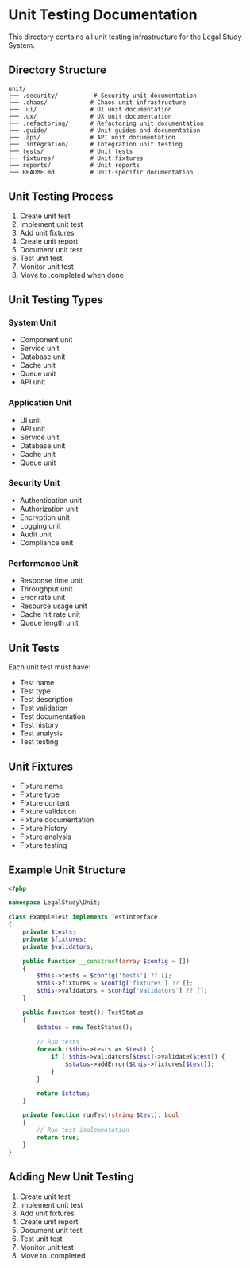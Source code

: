 # Unit Testing Documentation

This directory contains all unit testing infrastructure for the Legal Study System.

## Directory Structure

```
unit/
├── .security/          # Security unit documentation
├── .chaos/            # Chaos unit infrastructure
├── .ui/               # UI unit documentation
├── .ux/               # UX unit documentation
├── .refactoring/      # Refactoring unit documentation
├── .guide/            # Unit guides and documentation
├── .api/              # API unit documentation
├── .integration/      # Integration unit testing
├── tests/             # Unit tests
├── fixtures/          # Unit fixtures
├── reports/           # Unit reports
└── README.md          # Unit-specific documentation
```

## Unit Testing Process

1. Create unit test
2. Implement unit test
3. Add unit fixtures
4. Create unit report
5. Document unit test
6. Test unit test
7. Monitor unit test
8. Move to .completed when done

## Unit Testing Types

### System Unit
- Component unit
- Service unit
- Database unit
- Cache unit
- Queue unit
- API unit

### Application Unit
- UI unit
- API unit
- Service unit
- Database unit
- Cache unit
- Queue unit

### Security Unit
- Authentication unit
- Authorization unit
- Encryption unit
- Logging unit
- Audit unit
- Compliance unit

### Performance Unit
- Response time unit
- Throughput unit
- Error rate unit
- Resource usage unit
- Cache hit rate unit
- Queue length unit

## Unit Tests

Each unit test must have:
- Test name
- Test type
- Test description
- Test validation
- Test documentation
- Test history
- Test analysis
- Test testing

## Unit Fixtures

- Fixture name
- Fixture type
- Fixture content
- Fixture validation
- Fixture documentation
- Fixture history
- Fixture analysis
- Fixture testing

## Example Unit Structure

```php
<?php

namespace LegalStudy\Unit;

class ExampleTest implements TestInterface
{
    private $tests;
    private $fixtures;
    private $validators;

    public function __construct(array $config = [])
    {
        $this->tests = $config['tests'] ?? [];
        $this->fixtures = $config['fixtures'] ?? [];
        $this->validators = $config['validators'] ?? [];
    }

    public function test(): TestStatus
    {
        $status = new TestStatus();
        
        // Run tests
        foreach ($this->tests as $test) {
            if (!$this->validators[$test]->validate($test)) {
                $status->addError($this->fixtures[$test]);
            }
        }

        return $status;
    }

    private function runTest(string $test): bool
    {
        // Run test implementation
        return true;
    }
}
```

## Adding New Unit Testing

1. Create unit test
2. Implement unit test
3. Add unit fixtures
4. Create unit report
5. Document unit test
6. Test unit test
7. Monitor unit test
8. Move to .completed 